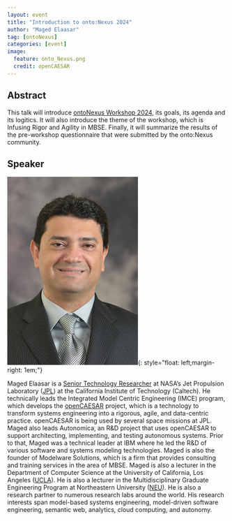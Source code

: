```yaml
---
layout: event
title: "Introduction to onto:Nexus 2024"
author: "Maged Elaasar"
tag: [ontoNexus]
categories: [event]
image:
  feature: onto_Nexus.png
  credit: openCAESAR
---
```


## Abstract

This talk will introduce [ontoNexus Workshop 2024](/events/2023-11-22-onto-Nexus-Workshop-2024), its goals, its agenda and its logitics. It will also introduce the theme of the workshop, which is Infusing Rigor and Agility in MBSE. Finally, it will summarize the results of the pre-workshop questionnaire that were submitted by the onto:Nexus community.

## Speaker
![Maged Elaasar](img/Elaasar.jpeg){: style="float: left;margin-right: 1em;"}

Maged Elaasar is a [Senior Technology Researcher](https://scienceandtechnology.jpl.nasa.gov/maged-elaasar) at NASA’s Jet Propulsion Laboratory ([JPL](https://www.jpl.nasa.gov/)) at the California Institute of Technology (Caltech). He technically leads the Integrated Model Centric Engineering (IMCE) program, which develops the [openCAESAR](https://www.opencaesar.io/) project, which is a technology to transform systems engineering into a rigorous, agile, and data-centric practice. openCAESAR is being used by several space missions at JPL. Maged also leads Autonomica, an R&D project that uses  openCAESAR to support architecting, implementing, and testing autonomous systems. Prior to that, Maged was a technical leader at IBM where he led the R&D of various software and systems modeling technologies. Maged is also the founder of Modelware Solutions, which is a firm that provides consulting and training services in the area of MBSE. Maged is also a lecturer in the Department of Computer Science at the University of California, Los Angeles ([UCLA](https://www.cs.ucla.edu/)). He is also a lecturer in the Multidisciplinary Graduate Engineering Program at Northeastern University ([NEU](https://coe.northeastern.edu/academics-experiential-learning/academic-departments/mgen/)). He is also a research partner to numerous research labs around the world. His research interests span model-based systems engineering, model-driven software engineering, semantic web, analytics, cloud computing, and autonomy.